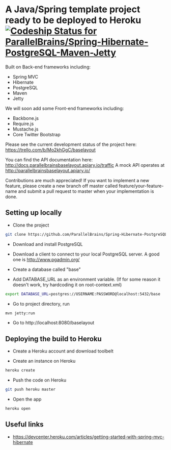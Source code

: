 # A Java/Spring template project ready to be deployed to Heroku [ ![Codeship Status for ParallelBrains/Spring-Hibernate-PostgreSQL-Maven-Jetty](https://www.codeship.io/projects/f951ab10-09ea-0131-64c8-7eb8e86f2980/status?branch=master)](https://www.codeship.io/projects/7451)

Built on Back-end frameworks including:
* Spring MVC 
* Hibernate 
* PostgreSQL
* Maven
* Jetty

We will soon add some Front-end frameworks including:

* Backbone.js
* Require.js
* Mustache.js
* Core Twitter Bootstrap

Please see the current development status of the project here: https://trello.com/b/Mo2khGgC/baselayout

You can find the API documentation here: http://docs.parallelbrainsbaselayout.apiary.io/traffic
A mock API operates at http://parallelbrainsbaselayout.apiary.io/ 

Contributions are much appreciated! If you want to implement a new feature, please create a new branch off master called
 feature/your-feature-name and submit a pull request to master when your implementation is done.

## Setting up locally

* Clone the project
```sh
git clone https://github.com/ParallelBrains/Spring-Hibernate-PostgreSQL-Maven-Jetty.git
```
* Download and install PostgreSQL

* Download a client to connect to your local PostgreSQL server. A good one is http://www.pgadmin.org/

* Create a database called "base"

* Add DATABASE_URL as an environment variable. (If for some reason it doesn't work, try hardcoding it on root-context.xml)
```sh
export DATABASE_URL=postgres://USERNAME:PASSWORD@localhost:5432/base
```

* Go to project directory, run
```sh
mvn jetty:run
```

* Go to http://localhost:8080/baselayout

## Deploying the build to Heroku

* Create a Heroku account and download toolbelt

*  Create an instance on Heroku
```sh
heroku create
```

* Push the code on Heroku
```sh
git push heroku master
```

* Open the app
```sh
heroku open
```

## Useful links

* https://devcenter.heroku.com/articles/getting-started-with-spring-mvc-hibernate
